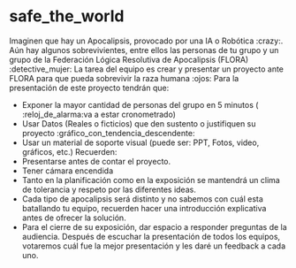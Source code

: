 # safe_the_world

Imaginen que hay un Apocalipsis, provocado por una IA o Robótica :crazy:.
Aún hay algunos sobrevivientes, entre ellos las personas de tu grupo y un grupo de la Federación Lógica Resolutiva de Apocalipsis (FLORA) :detective_mujer:
La tarea del equipo es crear y presentar un proyecto ante FLORA para que pueda sobrevivir la raza humana :ojos:
Para la presentación de este proyecto tendrán que:
* Exponer la mayor cantidad de personas del grupo en 5 minutos ( :reloj_de_alarma:va a estar cronometrado)
* Usar Datos (Reales o ficticios) que den sustento o justifiquen su proyecto :gráfico_con_tendencia_descendente:
* Usar un material de soporte visual (puede ser: PPT, Fotos, video, gráficos, etc.)
Recuerden:
* Presentarse antes de contar el proyecto.
* Tener cámara encendida
* Tanto en la planificación como en la exposición se mantendrá un clima de tolerancia y respeto por las diferentes ideas.
* Cada tipo de apocalipsis será distinto y no sabemos con cuál esta batallando tu equipo, recuerden hacer una introducción explicativa antes de ofrecer la solución.
* Para el cierre de su exposición, dar espacio a responder preguntas de la audiencia.
Después de escuchar la presentación de todos los equipos, votaremos cuál fue la mejor presentación y les daré un feedback a cada uno.
